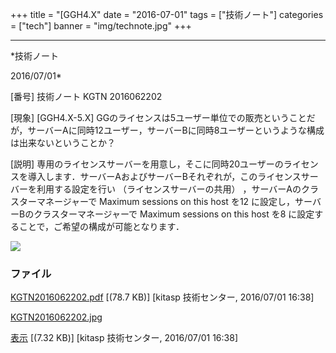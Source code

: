 ﻿+++
title = "[GGH4.X"
date = "2016-07-01"
tags = ["技術ノート"]
categories = ["tech"]
banner = "img/technote.jpg"
+++

-----------------------------------------------------------------------------------------------------------------------------

*技術ノート

2016/07/01*


[番号]
技術ノート KGTN 2016062202

[現象]
[GGH4.X-5.X]
GGのライセンスは5ユーザー単位での販売ということだが，サーバーAに同時12ユーザー，サーバーBに同時8ユーザーというような構成は出来ないということか？

[説明]
専用のライセンスサーバーを用意し，そこに同時20ユーザーのライセンスを導入します．サーバーAおよびサーバーBそれぞれが，このライセンスサーバーを利用する設定を行い
（ライセンスサーバーの共用） ，サーバーAのクラスターマネージャーで
Maximum sessions on this host を12
に設定し，サーバーBのクラスターマネージャーで Maximum sessions on this
host を8 に設定することで，ご希望の構成が可能となります．

![](http://techreport.kitasp.net/attachments/download/2739/KGTN2016062202.jpg)


### ファイル

 
 


[KGTN2016062202.pdf](http://techreport.kitasp.net/attachments/download/2738/KGTN2016062202.pdf)
 [(78.7 KB)] [kitasp 技術センター, 2016/07/01
16:38]

[KGTN2016062202.jpg](http://techreport.kitasp.net/attachments/download/2739/KGTN2016062202.jpg)

[表示](http://techreport.kitasp.net/attachments/2739/KGTN2016062202.jpg "表示")
 [(7.32 KB)] [kitasp 技術センター, 2016/07/01
16:38]


 


 

